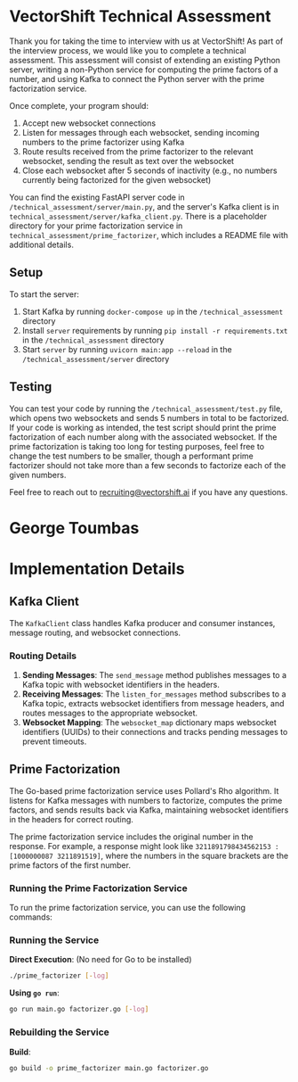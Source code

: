 # VectorShift Technical Assessment
Thank you for taking the time to interview with us at VectorShift! As part of the interview process, we would like you to complete a technical assessment. This assessment will consist of extending an existing Python server, writing a non-Python service for computing the prime factors of a number, and using Kafka to connect the Python server with the prime factorization service.

Once complete, your program should:
1. Accept new websocket connections
2. Listen for messages through each websocket, sending incoming numbers to the prime factorizer using Kafka
3. Route results received from the prime factorizer to the relevant websocket, sending the result as text over the websocket
4. Close each websocket after 5 seconds of inactivity (e.g., no numbers currently being factorized for the given websocket)

You can find the existing FastAPI server code in `/technical_assessment/server/main.py`, and the server's Kafka client is in `technical_assessment/server/kafka_client.py`. There is a placeholder directory for your prime factorization service in `technical_assessment/prime_factorizer`, which includes a README file with additional details.

## Setup
To start the server:
1. Start Kafka by running `docker-compose up` in the `/technical_assessment` directory
2. Install `server` requirements by running `pip install -r requirements.txt` in the `/technical_assessment` directory
3. Start `server` by running `uvicorn main:app --reload` in the `/technical_assessment/server` directory

## Testing
You can test your code by running the `/technical_assessment/test.py` file, which opens two websockets and sends 5 numbers in total to be factorized. If your code is working as intended, the test script should print the prime factorization of each number along with the associated websocket. If the prime factorization is taking too long for testing purposes, feel free to change the test numbers to be smaller, though a performant prime factorizer should not take more than a few seconds to factorize each of the given numbers.

Feel free to reach out to <recruiting@vectorshift.ai> if you have any questions.


# George Toumbas
# Implementation Details

## Kafka Client
The `KafkaClient` class handles Kafka producer and consumer instances, message routing, and websocket connections.

### Routing Details
1. **Sending Messages**: The `send_message` method publishes messages to a Kafka topic with websocket identifiers in the headers.
2. **Receiving Messages**: The `listen_for_messages` method subscribes to a Kafka topic, extracts websocket identifiers from message headers, and routes messages to the appropriate websocket.
3. **Websocket Mapping**: The `websocket_map` dictionary maps websocket identifiers (UUIDs) to their connections and tracks pending messages to prevent timeouts.

## Prime Factorization
The Go-based prime factorization service uses Pollard's Rho algorithm. It listens for Kafka messages with numbers to factorize, computes the prime factors, and sends results back via Kafka, maintaining websocket identifiers in the headers for correct routing. 

The prime factorization service includes the original number in the response. For example, a response might look like `3211891798434562153 : [1000000087 3211891519]`, where the numbers in the square brackets are the prime factors of the first number.


### Running the Prime Factorization Service
To run the prime factorization service, you can use the following commands:

### Running the Service
**Direct Execution**: (No need for Go to be installed)
   ```sh
   ./prime_factorizer [-log]
   ```

**Using `go run`**:
   ```sh
   go run main.go factorizer.go [-log]
   ```

### Rebuilding the Service
   **Build**:
   ```sh
   go build -o prime_factorizer main.go factorizer.go
   ```
